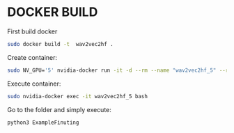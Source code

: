 # DOCKER BUILD
First build docker
```bash
sudo docker build -t  wav2vec2hf .
```


Create container:
```bash
sudo NV_GPU='5' nvidia-docker run -it -d --rm --name "wav2vec2hf_5" --runtime=nvidia --shm-size=4g --ulimit memlock=-1 --ulimit stack=67108864 -v $PWD:/workspace/wav2vec2/ -v /data/:/data/:ro wav2vec2hf
```


Execute container:
```bash
sudo nvidia-docker exec -it wav2vec2hf_5 bash
```

Go to the folder and simply execute:
```bash
python3 ExampleFinuting
```


